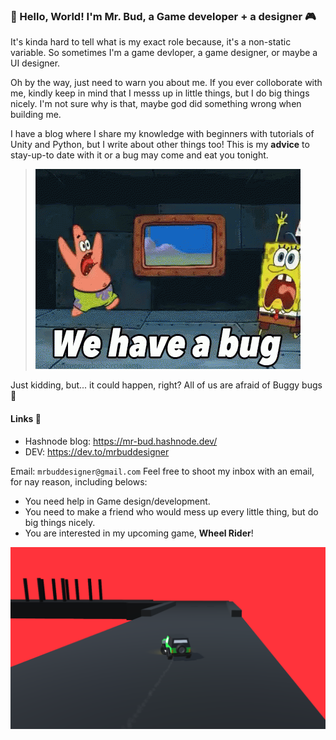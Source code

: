 


### 👋 Hello, World! I'm Mr. Bud, a Game developer + a designer 🎮
It's kinda hard to tell what is my exact role because, it's a non-static variable. So sometimes I'm a game devloper, a game designer, or maybe a UI designer. 

Oh by the way, just need to warn you about me. If you ever colloborate with me, kindly keep in mind that I messs up in little things, but I do big things nicely. I'm not sure why is that, maybe god did something wrong when building me. 

I have a blog where I share my knowledge with beginners with tutorials of Unity and Python, but I write about other things too! This is my **advice** to stay-up-to date with it or a bug may come and eat you tonight. 
 >![Just Kidding](buggg.gif)
 
 Just kidding, but... it could happen, right? All of us are afraid of Buggy bugs 🐛
 
 #### Links 🔗
 - Hashnode blog: https://mr-bud.hashnode.dev/
 - DEV: https://dev.to/mrbuddesigner



Email: `mrbuddesigner@gmail.com`
Feel free to shoot my inbox with an email, for nay reason, including belows:

- You need help in Game design/development.
- You need to make a friend who would mess up every little thing, but do big things nicely.
- You are interested in my upcoming game, **Wheel Rider**! 

![](unknown.png)

<!--
**MrBudDesigner/MrBudDesigner** is a ✨ _special_ ✨ repository because its `README.md` (this file) appears on your GitHub profile.

